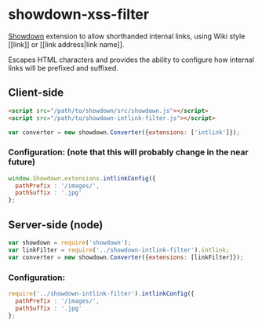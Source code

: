 # showdown-xss-filter

[Showdown](https://github.com/showdownjs/showdown) extension to allow shorthanded internal links, using Wiki style \[\[link\]\] or \[\[link address\|link name\]\].

Escapes HTML characters and provides the ability to configure how internal links will be prefixed and suffixed.

## Client-side

```html
<script src="/path/to/showdown/src/showdown.js"></script>
<script src="/path/to/showdown-intlink-filter.js"></script>
```

```javascript
var converter = new showdown.Converter({extensions: ['intlink']});
```

### Configuration: (note that this will probably change in the near future)

```javascript
window.Showdown.extensions.intlinkConfig({
  pathPrefix : '/images/',
  pathSuffix : '.jpg'
};
```

## Server-side (node)

```javascript
var showdown = require('showdown');
var linkFilter = require('../showdown-intlink-filter').intlink;
var converter = new showdown.Converter({extensions: [linkFilter]});
```

### Configuration:

```javascript
require('../showdown-intlink-filter').intlinkConfig({
  pathPrefix : '/images/',
  pathSuffix : '.jpg'
};
```

